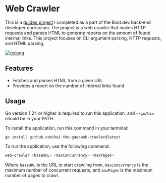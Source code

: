 # Web Crawler

This is a [guided project](https://www.boot.dev/courses/build-web-crawler-golang) I completed as a part of the Boot.dev back-end developer curriculum. The project is a web crawler that makes HTTP requests and parses HTML to generate reports on the amount of found internal links. This project focuses on CLI argument parsing, HTTP requests, and HTML parsing.

[![golang](https://badgen.net/badge/go/1.24/cyan?icon=https://go.dev/blog/go-brand/Go-Logo/SVG/Go-Logo_LightBlue.svg)](https://go.dev/)

## Features

- Fetches and parses HTML from a given URL
- Provides a report on the number of internal links found

## Usage

Go version 1.24 or higher is required to run this application, and `~/go/bin` should be in your PATH.

To install the application, run this command in your terminal:

```bash
go install github.com/kei-the-gae/web-crawler@latest
```

To run the application, use the following command:

```bash
web-crawler <baseURL> <maxConcurrency> <maxPages>
```

Where `baseURL` is the URL to start crawling from, `maxConcurrency` is the maximum number of concurrent requests, and `maxPages` is the maximum number of pages to crawl.
